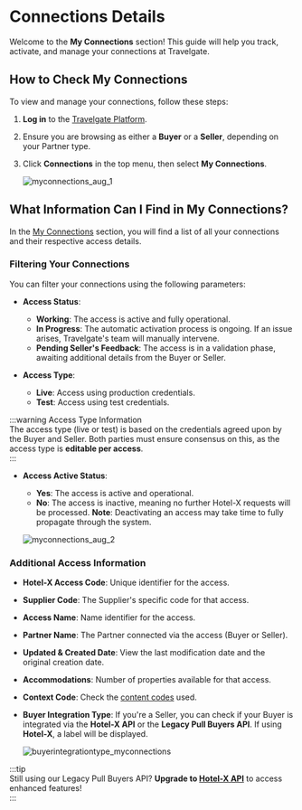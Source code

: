 ﻿---
sidebar_position: 2
---

# Connections Details

Welcome to the **My Connections** section! This guide will help you track, activate, and manage your connections at Travelgate.  

## How to Check My Connections  

To view and manage your connections, follow these steps:  

1. **Log in** to the [Travelgate Platform](https://www.travelgate.com/).  
2. Ensure you are browsing as either a **Buyer** or a **Seller**, depending on your Partner type.  
3. Click **Connections** in the top menu, then select **My Connections**.  

   ![myconnections_aug_1](https://storage.travelgate.com/kbase/myconnections_aug_1.jpg)  

## What Information Can I Find in My Connections?  

In the [My Connections](https://app.travelgate.com/connections/myconnections) section, you will find a list of all your connections and their respective access details.  

### **Filtering Your Connections**  
You can filter your connections using the following parameters:  

- **Access Status**:  
  - **Working**: The access is active and fully operational.  
  - **In Progress**: The automatic activation process is ongoing. If an issue arises, Travelgate's team will manually intervene.  
  - **Pending Seller's Feedback**: The access is in a validation phase, awaiting additional details from the Buyer or Seller.  

- **Access Type**:  
  - **Live**: Access using production credentials.  
  - **Test**: Access using test credentials.  

:::warning Access Type Information  
The access type (live or test) is based on the credentials agreed upon by the Buyer and Seller. Both parties must ensure consensus on this, as the access type is **editable per access**.  
:::  

- **Access Active Status**:  
  - **Yes**: The access is active and operational.  
  - **No**: The access is inactive, meaning no further Hotel-X requests will be processed. **Note**: Deactivating an access may take time to fully propagate through the system.  

   ![myconnections_aug_2](https://storage.travelgate.com/kbase/myconnections_aug_2.jpg)  

### **Additional Access Information**  
- **Hotel-X Access Code**: Unique identifier for the access.  
- **Supplier Code**: The Supplier's specific code for that access.  
- **Access Name**: Name identifier for the access.  
- **Partner Name**: The Partner connected via the access (Buyer or Seller).  
- **Updated & Created Date**: View the last modification date and the original creation date.  
- **Accommodations**: Number of properties available for that access.  
- **Context Code**: Check the [content codes](/kb/connectivity-products/for-buyers/hotel-x/hotel-x-credentials#context%EF%B8%8F) used.  
- **Buyer Integration Type**: If you're a Seller, you can check if your Buyer is integrated via the **Hotel-X API** or the **Legacy Pull Buyers API**. If using **Hotel-X**, a label will be displayed.  

   ![buyerintegrationtype_myconnections](https://storage.travelgate.com/kbase/buyerintegrationtype_myconnections.jpg)  

:::tip  
Still using our Legacy Pull Buyers API? **Upgrade to [Hotel-X API](/docs/apis/for-buyers/hotel-x-pull-buyers-api/quickstart)** to access enhanced features!  
:::  

